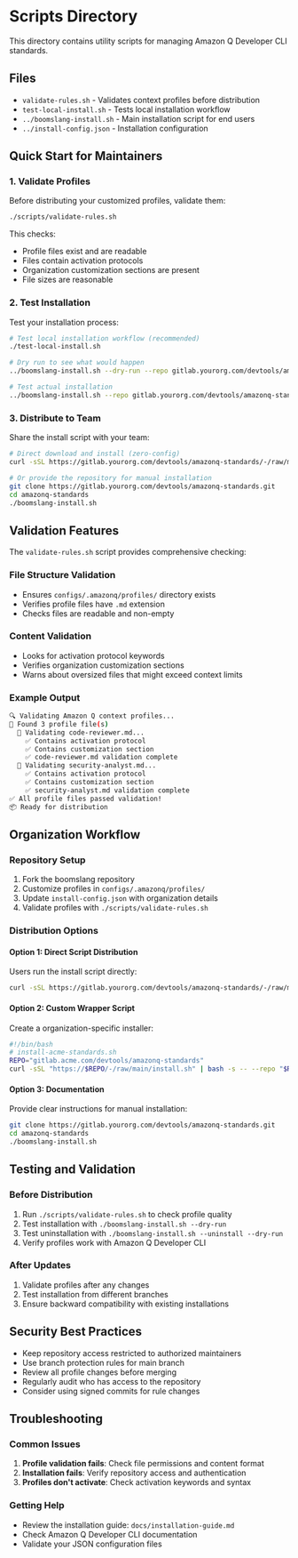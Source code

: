 # Scripts Directory

This directory contains utility scripts for managing Amazon Q Developer CLI standards.

## Files

- `validate-rules.sh` - Validates context profiles before distribution
- `test-local-install.sh` - Tests local installation workflow
- `../boomslang-install.sh` - Main installation script for end users
- `../install-config.json` - Installation configuration

## Quick Start for Maintainers

### 1. Validate Profiles

Before distributing your customized profiles, validate them:

```bash
./scripts/validate-rules.sh
```

This checks:
- Profile files exist and are readable
- Files contain activation protocols
- Organization customization sections are present
- File sizes are reasonable

### 2. Test Installation

Test your installation process:

```bash
# Test local installation workflow (recommended)
./test-local-install.sh

# Dry run to see what would happen  
../boomslang-install.sh --dry-run --repo gitlab.yourorg.com/devtools/amazonq-standards

# Test actual installation
../boomslang-install.sh --repo gitlab.yourorg.com/devtools/amazonq-standards --branch develop
```

### 3. Distribute to Team

Share the install script with your team:

```bash
# Direct download and install (zero-config)
curl -sSL https://gitlab.yourorg.com/devtools/amazonq-standards/-/raw/main/boomslang-install.sh | bash

# Or provide the repository for manual installation
git clone https://gitlab.yourorg.com/devtools/amazonq-standards.git
cd amazonq-standards
./boomslang-install.sh
```

## Validation Features

The `validate-rules.sh` script provides comprehensive checking:

### File Structure Validation
- Ensures `configs/.amazonq/profiles/` directory exists
- Verifies profile files have `.md` extension
- Checks files are readable and non-empty

### Content Validation
- Looks for activation protocol keywords
- Verifies organization customization sections
- Warns about oversized files that might exceed context limits

### Example Output

```bash
🔍 Validating Amazon Q context profiles...
📁 Found 3 profile file(s)
  📄 Validating code-reviewer.md...
    ✅ Contains activation protocol
    ✅ Contains customization section
    ✅ code-reviewer.md validation complete
  📄 Validating security-analyst.md...
    ✅ Contains activation protocol
    ✅ Contains customization section
    ✅ security-analyst.md validation complete
✅ All profile files passed validation!
📦 Ready for distribution
```

## Organization Workflow

### Repository Setup
1. Fork the boomslang repository
2. Customize profiles in `configs/.amazonq/profiles/`
3. Update `install-config.json` with organization details
4. Validate profiles with `./scripts/validate-rules.sh`

### Distribution Options

#### Option 1: Direct Script Distribution
Users run the install script directly:
```bash
curl -sSL https://gitlab.yourorg.com/devtools/amazonq-standards/-/raw/main/install.sh | bash -s -- --repo gitlab.yourorg.com/devtools/amazonq-standards
```

#### Option 2: Custom Wrapper Script
Create a organization-specific installer:
```bash
#!/bin/bash
# install-acme-standards.sh
REPO="gitlab.acme.com/devtools/amazonq-standards"
curl -sSL "https://$REPO/-/raw/main/install.sh" | bash -s -- --repo "$REPO" "$@"
```

#### Option 3: Documentation
Provide clear instructions for manual installation:
```bash
git clone https://gitlab.yourorg.com/devtools/amazonq-standards.git
cd amazonq-standards
./boomslang-install.sh
```

## Testing and Validation

### Before Distribution
1. Run `./scripts/validate-rules.sh` to check profile quality
2. Test installation with `./boomslang-install.sh --dry-run`
3. Test uninstallation with `./boomslang-install.sh --uninstall --dry-run`
4. Verify profiles work with Amazon Q Developer CLI

### After Updates
1. Validate profiles after any changes
2. Test installation from different branches
3. Ensure backward compatibility with existing installations

## Security Best Practices

- Keep repository access restricted to authorized maintainers
- Use branch protection rules for main branch
- Review all profile changes before merging
- Regularly audit who has access to the repository
- Consider using signed commits for rule changes

## Troubleshooting

### Common Issues

1. **Profile validation fails**: Check file permissions and content format
2. **Installation fails**: Verify repository access and authentication
3. **Profiles don't activate**: Check activation keywords and syntax

### Getting Help

- Review the installation guide: `docs/installation-guide.md`
- Check Amazon Q Developer CLI documentation
- Validate your JSON configuration files